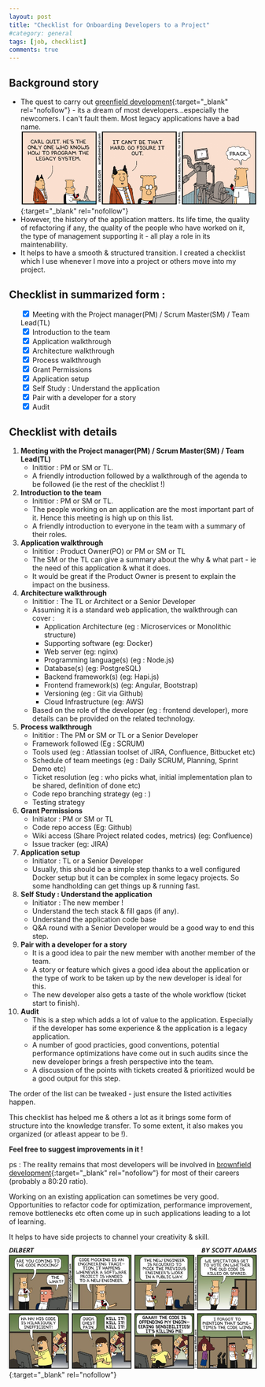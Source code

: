 ```yaml
---
layout: post
title: "Checklist for Onboarding Developers to a Project"
#category: general
tags: [job, checklist]
comments: true
---
```


## Background story
- The quest to carry out [greenfield development](https://en.wikipedia.org/wiki/Greenfield_project){:target="_blank" rel="nofollow"} - its a dream of most developers...especially the newcomers. I can't fault them. Most legacy applications have a bad name.
[!["Dilbert - Legacy code"](/assets/images/dilbert_legacy_dt061208.gif "Dilbert - Legacy code")](http://dilbert.com/strip/2006-12-08){:target="_blank" rel="nofollow"}
- However, the history of the application matters. Its life time, the quality of refactoring if any, the quality of the people who have worked on it, the type of management supporting it  - all play a role in its maintenability.
- It helps to have a smooth & structured transition. I created a checklist which I use whenever I move into a project or others move into my project.

## Checklist in summarized form :
<ul class="contains-task-list">
    <input type="checkbox" class="task-list-item-checkbox" checked=""> Meeting with the Project manager(PM) / Scrum Master(SM) / Team Lead(TL)<br/>
    <input type="checkbox" class="task-list-item-checkbox" checked=""> Introduction to the team <br/>
    <input type="checkbox" class="task-list-item-checkbox" checked=""> Application walkthrough <br/>
    <input type="checkbox" class="task-list-item-checkbox" checked=""> Architecture walkthrough <br/>
    <input type="checkbox" class="task-list-item-checkbox" checked=""> Process walkthrough <br/>
    <input type="checkbox" class="task-list-item-checkbox" checked=""> Grant Permissions <br/>
    <input type="checkbox" class="task-list-item-checkbox" checked=""> Application setup <br/>
    <input type="checkbox" class="task-list-item-checkbox" checked=""> Self Study : Understand the application <br/>
    <input type="checkbox" class="task-list-item-checkbox" checked=""> Pair with a developer for a story <br/>
    <input type="checkbox" class="task-list-item-checkbox" checked=""> Audit <br/>
</ul>

## Checklist with details
1. **Meeting with the Project manager(PM) / Scrum Master(SM) / Team Lead(TL)**
    - Inititior : PM or SM or TL.
    - A friendly introduction followed by a walkthrough of the agenda to be followed (ie the rest of the checklist !)
2. **Introduction to the team**
    - Inititior : PM or SM or TL.
    - The people working on an application are the most important part of it. Hence this meeting is high up on this list.
    - A friendly introduction to everyone in the team with a summary of their roles.
3. **Application walkthrough**
    - Inititior : Product Owner(PO) or PM or SM or TL
    - The SM or the TL can give a summary about the why & what part - ie the need of this application & what it does.
    - It would be great if the Product Owner is present to explain the impact on the business.
4. **Architecture walkthrough**
    - Inititior : The TL or Architect or a Senior Developer
    - Assuming it is a standard web application, the walkthrough can cover :
        - Application Architecture (eg : Microservices or Monolithic structure)
        - Supporting software (eg: Docker)
        - Web server (eg: nginx)
        - Programming language(s) (eg : Node.js)
        - Database(s) (eg: PostgreSQL)
        - Backend framework(s) (eg: Hapi.js)
        - Frontend framework(s) (eg: Angular, Bootstrap)
        - Versioning (eg : Git via Github)
        - Cloud Infrastructure (eg: AWS)
    - Based on the role of the developer (eg : frontend developer), more details can be provided on the related technology.
5. **Process walkthrough**
    - Inititior : The PM or SM or TL or a Senior Developer
    - Framework followed (Eg : SCRUM)
    - Tools used (eg : Atlassian toolset of JIRA, Confluence, Bitbucket etc)
    - Schedule of team meetings (eg : Daily SCRUM, Planning, Sprint Demo etc)
    - Ticket resolution (eg : who picks what, initial implementation plan to be shared, definition of done etc)
    - Code repo branching strategy (eg : )
    - Testing strategy
6. **Grant Permissions**
    - Initiator : PM or SM or TL
    - Code repo access (Eg: Github)
    - Wiki access (Share Project related codes, metrics) (eg: Confluence)
    - Issue tracker (eg: JIRA)
7. **Application setup**
    - Initiator : TL or a Senior Developer
    - Usually, this should be a simple step thanks to a well configured Docker setup but it can be complex in some legacy projects. So some handholding can get things up & running fast.
8. **Self Study : Understand the application**
    - Initiator : The new member !
    - Understand the tech stack & fill gaps (if any).
    - Understand the application code base
    - Q&A round with a Senior Developer would be a good way to end this step.
9. **Pair with a developer for a story**
    - It is a good idea to pair the new member with another member of the team.
    - A story or feature which gives a good idea about the application or the type of work to be taken up by the new developer is ideal for this. 
    - The new developer also gets a taste of the whole workflow (ticket start to finish).
10. **Audit**
    - This is a step which adds a lot of value to the application. Especially if the developer has some experience & the application is a legacy application.
    - A number of good practicies, good conventions, potential performance optimizations have come out in such audits since the new developer brings a fresh perspective into the team.
    - A discussion of the points with tickets created & prioritized would be a good output for this step.

The order of the list can be tweaked - just ensure the listed activities happen.

This checklist has helped me & others a lot as it brings some form of structure into the knowledge transfer.
To some extent, it also makes you organized (or atleast appear to be !).

**Feel free to suggest improvements in it !**

ps : The reality remains that most developers will be involved in [brownfield development](https://en.wikipedia.org/wiki/Brownfield_(software_development)){:target="_blank" rel="nofollow"} for most of their careers (probably a 80:20 ratio).

Working on an existing application can sometimes be very good. Opportunities to refactor code for optimization, performance improvement, remove bottlenecks etc often come up in such applications leading to a lot of learning. <br/>

It helps to have side projects to channel your creativity & skill.

[!["Dilbert - Code mocking"](/assets/images/dilbert_code_mocking_dt130224.jpg "Dilbert - Code mocking")](http://dilbert.com/strip/2013-02-24){:target="_blank" rel="nofollow"}
